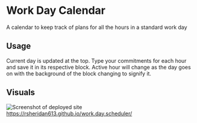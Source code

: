 # Work Day Calendar

A calendar to keep track of plans for all the hours in a standard work day

## Usage

Current day is updated at the top. Type your commitments for each hour and save it in its respective block.
Active hour will change as the day goes on with the background of the block changing to signify it.

## Visuals

![Screenshot of deployed site](Screenshot_20221107_054628)
https://rsheridan613.github.io/work.day.scheduler/
